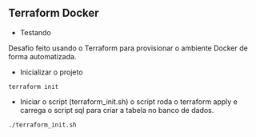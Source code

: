 ## Terraform Docker
- Testando

Desafio feito usando o Terraform para provisionar o ambiente Docker de forma automatizada.

- Inicializar o projeto
```
terraform init
```

- Iniciar o script (terraform_init.sh) o script roda o terraform apply e carrega o script sql para criar a tabela no banco de dados.

```
./terraform_init.sh
```
